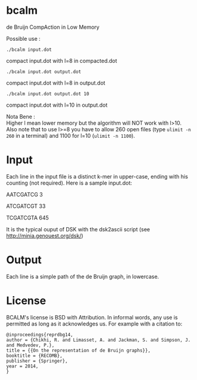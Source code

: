 bcalm
=====

de Bruijn CompAction in Low Memory

Possible use :

    ./bcalm input.dot
compact input.dot with l=8 in compacted.dot

    ./bcalm input.dot output.dot
compact input.dot with l=8 in output.dot

    ./bcalm input.dot output.dot 10
compact input.dot with l=10 in output.dot



Nota Bene :   
Higher l mean lower memory but the algorithm will NOT work with l>10.   
Also note that to use l>=8 you have to allow 260 open files (type `ulimit -n 260` in a terminal)
and 1100 for l=10 (`ulimit -n 1100`).

Input
=====

Each line in the input file is a distinct k-mer in upper-case, ending with his counting (not required). Here is a sample input.dot:

AATCGATCG 3

ATCGATCGT 33

TCGATCGTA 645

It is the typical ouput of DSK with the dsk2ascii script (see http://minia.genouest.org/dsk/)

Output
=====

Each line is a simple path of the de Bruijn graph, in lowercase.

License
=======

BCALM's license is BSD with Attribution. In informal words, any use is permitted as long as it acknowledges us. For example with a citation to:

    @inproceedings{reprdbg14,
    author = {Chikhi, R. and Limasset, A. and Jackman, S. and Simpson, J. and Medvedev, P.},
    title = {{On the representation of de Bruijn graphs}},
    booktitle = {RECOMB},
    publisher = {Springer},
    year = 2014,
    }

